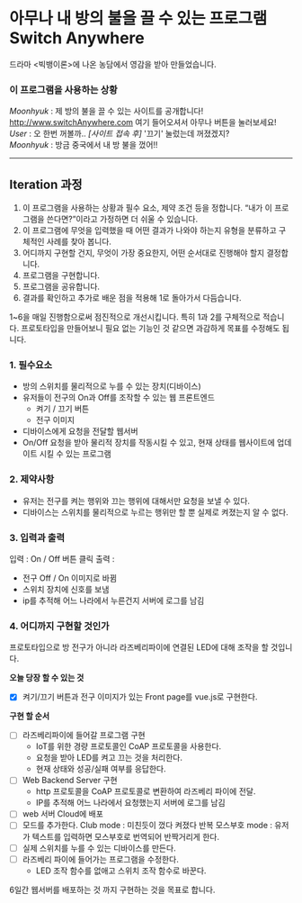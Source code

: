 # 아무나 내 방의 불을 끌 수 있는 프로그램 Switch Anywhere

드라마 <빅뱅이론>에 나온 농담에서 영감을 받아 만들었습니다.

### 이 프로그램을 사용하는 상황

*Moonhyuk* : 제 방의 불을 끌 수 있는 사이트를 공개합니다! http://www.switchAnywhere.com 여기 들어오셔서 아무나 버튼을 눌러보세요!<br>
*User* : 오 한번 꺼볼까.. *[사이트 접속 후]* '끄기' 눌렀는데 꺼졌겠지?<br>
*Moonhyuk* : 방금 중국에서 내 방 불을 껐어!!

----

## Iteration 과정
1. 이  프로그램을  사용하는  상황과  필수  요소, 제약  조건  등을  정합니다. “내가  이  프로그램을  쓴다면?”이라고  가정하면  더  쉬울  수  있습니다.
2. 이  프로그램에  무엇을  입력했을  때  어떤  결과가  나와야  하는지  유형을  분류하고  구체적인  사례를  찾아  봅니다.
3. 어디까지  구현할  건지, 무엇이  가장  중요한지, 어떤  순서대로  진행해야  할지  결정합니다.
4. 프로그램을  구현합니다.
5. 프로그램을  공유합니다.
6. 결과를  확인하고  추가로  배운  점을  적용해 1로  돌아가서  다듬습니다.

1~6을  매일  진행함으로써  점진적으로  개선시킵니다. 특히 1과 2를 구체적으로 적습니다. 프로토타입을 만들어보니 필요 없는 기능인 것 같으면 과감하게 목표를 수정해도 됩니다.


### 1. 필수요소
 - 방의 스위치를 물리적으로 누를 수 있는 장치(디바이스)
 - 유저들이 전구의 On과 Off를 조작할 수 있는 웹 프론트엔드
	 - 켜기 / 끄기 버튼
	 - 전구 이미지
 - 디바이스에게 요청을 전달할 웹서버
 - On/Off 요청을 받아 물리적 장치를 작동시킬 수 있고, 현재 상태를 웹사이트에 업데이트 시킬 수 있는 프로그램

### 2. 제약사항
- 유저는 전구를 켜는 행위와 끄는 행위에 대해서만 요청을 보낼 수 있다.
- 디바이스는 스위치를 물리적으로 누르는 행위만 할 뿐 실제로 켜졌는지 알 수 없다.


### 3. 입력과 출력
입력 : On / Off 버튼 클릭
출력 :
- 전구 Off / On 이미지로 바뀜
- 스위치 장치에 신호를 보냄
- ip를 추적해 어느 나라에서 누른건지 서버에 로그를 남김

### 4. 어디까지 구현할 것인가
프로토타입으로 방 전구가 아니라 라즈베리파이에 연결된 LED에 대해 조작을 할 것입니다.

**오늘 당장 할 수 있는 것**
- [x] 켜기/끄기 버튼과 전구 이미지가 있는 Front page를 vue.js로 구현한다.

**구현 할 순서**
- [ ] 라즈베리파이에 들어갈 프로그램 구현
	- IoT를 위한 경량 프로토콜인 CoAP 프로토콜을 사용한다.
	- 요청을 받아 LED를 켜고 끄는 것을 처리한다.
	- 현재 상태와 성공/실패 여부를 응답한다.
- [ ] Web Backend Server 구현
	- http 프로토콜을 CoAP 프로토콜로 변환하여 라즈베리 파이에 전달.
	- IP를 추적해 어느 나라에서 요청했는지 서버에 로그를 남김
- [ ] web 서버 Cloud에 배포 
- [ ] 모드를 추가한다.
Club mode : 미친듯이 껐다 켜졌다 반복
모스부호 mode : 유저가 텍스트를 입력하면 모스부호로 번역되어 반짝거리게 한다.
- [ ] 실제 스위치를 누를 수 있는 디바이스를 만든다.
- [ ] 라즈베리 파이에 들어가는 프로그램을 수정한다.
	- LED 조작 함수를 없애고 스위치 조작 함수로 바꾼다.

6일간 웹서버를 배포하는 것 까지 구현하는 것을 목표로 합니다.
